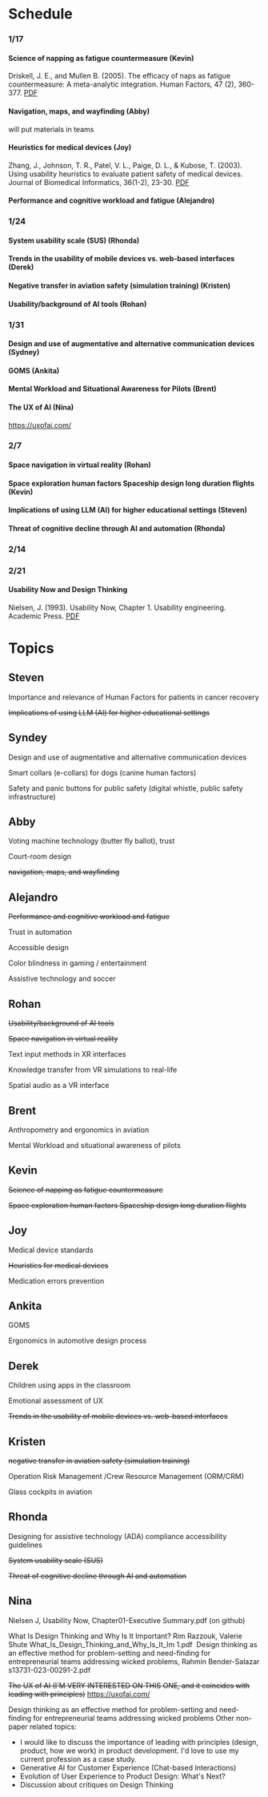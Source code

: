 # Schedule

### 1/17 

#### Science of napping as fatigue countermeasure (Kevin)

Driskell, J. E., and Mullen B. (2005). The efficacy of naps as fatigue countermeasure: A meta-analytic integration. Human Factors, 47 (2), 360-377. [PDF](https://github.com/rogerlew/advanced-human-factors/blob/main/readings/fatigue/Efficacy%20of%20naps.pdf)


#### Navigation, maps, and wayfinding (Abby)

will put materials in teams

#### Heuristics for medical devices (Joy)

Zhang, J., Johnson, T. R., Patel, V. L., Paige, D. L., & Kubose, T. (2003). Using usability heuristics to evaluate patient safety of medical devices. Journal of Biomedical Informatics, 36(1-2), 23-30. 
[PDF](https://teams.microsoft.com/l/message/19:ybNWv8LVW2wdzxmOcvEgRsEeOr4xoWrbg8rZBRGEhzo1@thread.tacv2/1704937262408?tenantId=7ebc6b63-5792-4a19-b20b-04b826048853&groupId=4af0e9af-fb82-4185-954b-09ad6039be3d&parentMessageId=1704937245787&teamName=SP24%20PSYC562-01%3A%20Advanced%20Human%20Factors&channelName=General&createdTime=1704937262408)

#### Performance and cognitive workload and fatigue (Alejandro)



### 1/24

#### System usability scale (SUS) (Rhonda)

#### Trends in the usability of mobile devices vs. web-based interfaces (Derek)

#### Negative transfer in aviation safety (simulation training) (Kristen)

#### Usability/background of AI tools (Rohan)


### 1/31

#### Design and use of augmentative and alternative communication devices (Sydney)

#### GOMS (Ankita)

#### Mental Workload and Situational Awareness for Pilots (Brent)

#### The UX of AI (Nina)

https://uxofai.com/

### 2/7

#### Space navigation in virtual reality (Rohan)

#### Space exploration human factors Spaceship design long duration flights (Kevin)

#### Implications of using LLM (AI) for higher educational settings (Steven)

#### Threat of cognitive decline through AI and automation (Rhonda)


### 2/14

### 2/21

#### Usability Now and Design Thinking

Nielsen, J. (1993). Usability Now, Chapter 1. Usability engineering. Academic Press. [PDF](https://github.com/rogerlew/advanced-human-factors/blob/main/readings/HCI/NielsenJ%2CUsablityNow%2CChapter01-Executive%20Summary.pdf)

# Topics

## Steven

Importance and relevance of Human Factors for patients in cancer recovery 

<strike>Implications of using LLM (AI) for higher educational settings</strike>


## Syndey

Design and use of augmentative and alternative communication devices

Smart collars (e-collars) for dogs (canine human factors)

Safety and panic buttons for public safety (digital whistle, public safety infrastructure)


## Abby

Voting machine technology (butter fly ballot), trust

Court-room design

<strike>navigation, maps, and wayfinding</strike>


## Alejandro

<strike>Performance and cognitive workload and fatigue</strike>

Trust in automation

Accessible design 

Color blindness in gaming / entertainment

Assistive technology and soccer


## Rohan

<strike>Usability/background of AI tools</strike>

<strike>Space navigation in virtual reality</strike>

Text input methods in XR interfaces

Knowledge transfer from VR simulations to real-life

Spatial audio as a VR interface



## Brent

Anthropometry and ergonomics in aviation

Mental Workload and situational awareness of pilots

## Kevin

<strike>Science of napping as fatigue countermeasure</strike>

<strike>Space exploration human factors Spaceship design long duration flights</strike>



## Joy

Medical device standards

<strike>Heuristics for medical devices</strike>

Medication errors prevention


## Ankita

GOMS 

Ergonomics in automotive design process

## Derek

Children using apps in the classroom

Emotional assessment of UX

<strike>Trends in the usability of mobile devices vs. web-based interfaces</strike>

## Kristen

<strike>negative transfer in aviation safety (simulation training)</strike>

Operation Risk Management /Crew Resource Management (ORM/CRM)

Glass cockpits in aviation

## Rhonda

Designing for assistive technology (ADA) compliance accessibility guidelines

<strike>System usability scale (SUS)</strike>

<strike>Threat of cognitive decline through AI and automation</strike>


## Nina


Nielsen J, Usability Now, Chapter01-Executive Summary.pdf (on github)

What Is Design Thinking and Why Is It Important? Rim Razzouk, Valerie Shute
What_Is_Design_Thinking_and_Why_Is_It_Im 1.pdf
​
Design thinking as an effective method for problem-setting and need-finding for entrepreneurial teams addressing wicked problems, Rahmin Bender-Salazar
s13731-023-00291-2.pdf

<strike>The UX of AI (I'M VERY INTERESTED ON THIS ONE, and it coincides with leading with principles)</strike>
https://uxofai.com/

Design thinking as an effective method for problem-setting and need-finding for entrepreneurial teams addressing wicked problems
Other non-paper related topics:

- I would like to discuss the importance of leading with principles (design, product, how we work) in product development. I'd love to use my current profession as a case study. 
- Generative AI for Customer Experience (Chat-based Interactions)
- Evolution of User Experience to Product Design: What's Next?  
- Discussion about critiques on Design Thinking


